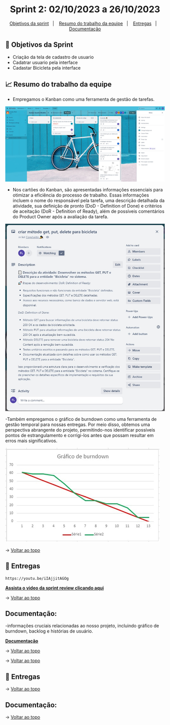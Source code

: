 <span id="topo">

<h1 align="center">Sprint 2: 02/10/2023 a 26/10/2023</h1>

<p align="center">
    <a href="#objetivos">Objetivos da sprint</a> &nbsp |&nbsp &nbsp
    <a href="#Resumo do trabalho da equipe">Resumo do trabalho da equipe</a> &nbsp |&nbsp &nbsp
    <a href="#entregas">Entregas</a> &nbsp |&nbsp &nbsp
    <a href="#documentação">Documentação</a>
</p>


## :dart: Objetivos da Sprint
- Criação da tela de cadastro de usuario
- Cadatrar usuario pela interface
- Cadastar Bicicleta pela interface


<span id="Resumo do trabalho da equipe">


<span id="Resumo do trabalho da equipe">
    
## :chart_with_upwards_trend: Resumo do trabalho da equipe


- Empregamos o Kanban como uma ferramenta de gestão de tarefas.

<img src="https://github.com/projetoPDali/projetoPDali/blob/main/img/trello-kanbam.jpg" /> 

- Nos cartões do Kanban, são apresentadas informações essenciais para otimizar a eficiência do processo de trabalho. Essas informações incluem o nome do responsável pela tarefa, uma descrição detalhada da atividade, sua definição de pronto (DoD - Definition of Done) e critérios de aceitação (DoR - Definition of Ready), além de possíveis comentários do Product Owner após a avaliação da tarefa.

<img src="https://github.com/projetoPDali/projetoPDali/blob/main/img/dor%20e%20dod.jpg" /> 


-Também empregamos o gráfico de burndown como uma ferramenta de gestão temporal para nossas entregas. Por meio disso, obtemos uma perspectiva abrangente do projeto, permitindo-nos identificar possíveis pontos de estrangulamento e corrigi-los antes que possam resultar em erros mais significativos.

<img src="https://github.com/projetoPDali/projetoPDali/blob/main/img/grafico%20de%20burndown%202.jpg" /> 






→ [Voltar ao topo](#topo)
    
<span id="entregas">
        
## :rocket: Entregas
```
https://youtu.be/iIAjjitAGOg
```
<a href="https://youtu.be/iIAjjitAGOg
"><strong>Assista o video da sprint review clicando aqui </strong></a> 
   

→ [Voltar ao topo](#topo)    
    
<span id="documentação">
    
## Documentação:

-informações cruciais relacionadas ao nosso projeto, incluindo gráfico de burndown, backlog e histórias de usuário.

<a href="https://fatecspgov-my.sharepoint.com/:x:/g/personal/flavio_linguanotto_fatec_sp_gov_br/EWSn3yPb7uRNliVHp_RgfO8BDrmqIkRlNMaj2DXPv0IZFQ?e=RSErpS"><strong>Documentação</strong></a> 



→ [Voltar ao topo](#topo)










→ [Voltar ao topo](#topo)
    
<span id="entregas">
        
## :rocket: Entregas

→ [Voltar ao topo](#topo)    
    
<span id="documentação">
    
## Documentação:



→ [Voltar ao topo](#topo)
